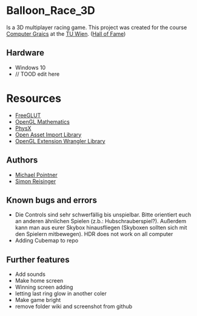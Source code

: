 # Balloon_Race_3D
Is a 3D multiplayer racing game.
This project was created for the course [Computer Graics](https://www.cg.tuwien.ac.at/courses/CG23/HallOfFame/) at the [TU Wien](https://www.tuwien.at). ([Hall of Fame](https://www.cg.tuwien.ac.at/courses/CG23/HallOfFame/2016/))

## Hardware
* Windows 10
* // TOOD edit here

# Resources
* [FreeGLUT](http://freeglut.sourceforge.net/)
* [OpenGL Mathematics](https://glm.g-truc.net)
* [PhysX](https://developer.nvidia.com/gameworks-physx-overview)
* [Open Asset Import Library](https://www.assimp.org/)
* [OpenGL Extension Wrangler Library](http://glew.sourceforge.net/)

## Authors
* [Michael Pointner](http://michael.pointner.info)
* [Simon Reisinger](https://simonreisinger.com)

## Known bugs and errors
* Die Controls sind sehr schwerfällig bis unspielbar. Bitte orientiert euch an anderen ähnlichen Spielen (z.b.: Hubschrauberspiel?). Außerdem kann man aus eurer Skybox hinausfliegen (Skyboxen sollten sich mit den Spielern mitbewegen).
HDR does not work on all computer
* Adding Cubemap to repo

## Further features
* Add sounds
* Make home screen
* Winning screen adding
* letting last ring glow in another coler
* Make game bright
* remove folder wiki and screenshot from github
